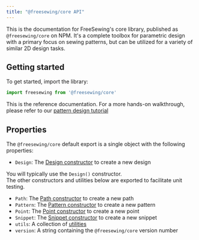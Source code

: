 ```yaml
---
title: "@freesewing/core API"
---
```


This is the documentation for FreeSewing's core library, published as `@freesewing/core` on NPM.
It's a complete toolbox for parametric design with a primary focus on
sewing patterns, but can be utilized for a variety of similar 2D design tasks.

## Getting started

To get started, import the library:

```js
import freesewing from '@freesewing/core'
```

<Tip>

This is the reference documentation. For a more hands-on walkthrough,
please refer to our [pattern design tutorial](/tutorials/pattern-design/)

</Tip>

## Properties

The `@freesewing/core` default export is a single object with the following properties:

- `Design`: The [Design constructor](/reference/api/design/) to create a new design

<Note>

You will typically use the `Design()` constructor.  
The other constructors and utilities below are exported to facilitate unit testing.

</Note>

- `Path`: The [Path constructor](/reference/api/path) to create a new path
- `Pattern`: The [Pattern constructor](/reference/api/pattern) to create a new pattern
- `Point`: The [Point constructor](/reference/api/point) to create a new point
- `Snippet`: The [Snippet constructor](/reference/api/snippet) to create a new snippet
- `utils`: A collection of [utilities](/reference/api/utils)
- `version`: A string containing the `@freesewing/core` version number

